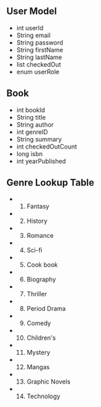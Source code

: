 ## User Model

- int userId
- String email
- String password
- String firstName
- String lastName
- list<Book> checkedOut
- enum userRole


## Book

- int bookId
- String title 
- String author
- int genreID
- String summary
- int checkedOutCount
- long isbn
- int yearPublished


## Genre Lookup Table

- 1. Fantasy
- 2. History
- 3. Romance
- 4. Sci-fi
- 5. Cook book
- 6. Biography
- 7. Thriller
- 8. Period Drama
- 9. Comedy
- 10. Children's
- 11. Mystery
- 12. Mangas
- 13. Graphic Novels
- 14. Technology